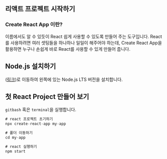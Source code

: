 ## 리액트 프로젝트 시작하기

### Create React App 이란?

이름에서도 알 수 있듯이 React 쉽게 사용할 수 있도록 만들어 주는 도구입니다. React를 사용하려면 여러 셋팅들을 하나하나 일일이 해주어야 하는데, Create React App을 활용하면 누구나 손쉽게 바로 React를 사용할 수 있게 만들어 줍니다.

## Node.js 설치하기

([링크](https://nodejs.org/en/))로 이동하여 왼쪽에 있는 Node.js LTS 버전을 설치합니다.

## 첫 React Project 만들어 보기

`gitbash` 혹은 `terminal`을 실행합니다.

```jsx
# react 프로젝트 초기하기
npx create-react-app my-app

# 폴더 이동하기
cd my-app

# react 실행하기
npm start
```
